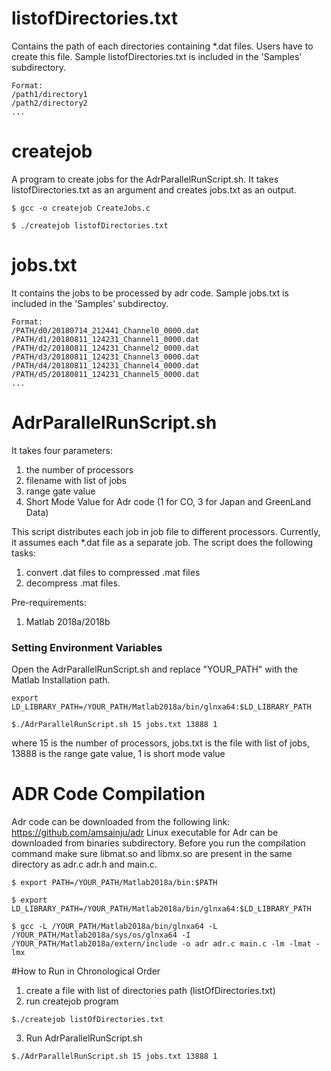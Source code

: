 # listofDirectories.txt
Contains the path of each directories containing *.dat files.
Users have to create this file. 
Sample listofDirectories.txt is included in the 'Samples' subdirectory.
```
Format:  
/path1/directory1
/path2/directory2
...
```

# createjob
A program to create jobs for the AdrParallelRunScript.sh. 
It takes listofDirectories.txt as an argument and creates jobs.txt as an output.
```
$ gcc -o createjob CreateJobs.c
```
```
$ ./createjob listofDirectories.txt
```



# jobs.txt
It contains the jobs to be processed by adr code.
Sample jobs.txt is included in the 'Samples' subdirectoy.
```
Format:
/PATH/d0/20180714_212441_Channel0_0000.dat
/PATH/d1/20180811_124231_Channel1_0000.dat
/PATH/d2/20180811_124231_Channel2_0000.dat
/PATH/d3/20180811_124231_Channel3_0000.dat
/PATH/d4/20180811_124231_Channel4_0000.dat
/PATH/d5/20180811_124231_Channel5_0000.dat
...
```

# AdrParallelRunScript.sh
It takes four parameters:
1. the number of processors
2. filename with list of jobs
3. range gate value
4. Short Mode Value for Adr code  (1 for CO, 3 for Japan and GreenLand Data)

  This script distributes each job in job file to different processors. Currently, it assumes each *.dat file as a separate job.
  The script does the following tasks:
  1. convert .dat files to compressed .mat files
  2. decompress .mat files.
  
Pre-requirements:
1. Matlab 2018a/2018b

### Setting Environment Variables
Open the AdrParallelRunScript.sh and replace "YOUR_PATH" with the Matlab Installation path. 
```
export LD_LIBRARY_PATH=/YOUR_PATH/Matlab2018a/bin/glnxa64:$LD_LIBRARY_PATH
```


```
$./AdrParallelRunScript.sh 15 jobs.txt 13888 1
```
where 15 is the number of processors, jobs.txt is the file with list of jobs, 13888 is the range gate value, 1 is short mode value

# ADR Code Compilation 
Adr code can be downloaded from the following link:
https://github.com/amsainju/adr
Linux executable for Adr can be downloaded from binaries subdirectory. 
Before you run the compilation command make sure libmat.so and libmx.so  are present in the same directory as adr.c adr.h and main.c. 
```
$ export PATH=/YOUR_PATH/Matlab2018a/bin:$PATH

$ export LD_LIBRARY_PATH=/YOUR_PATH/Matlab2018a/bin/glnxa64:$LD_LIBRARY_PATH

$ gcc -L /YOUR_PATH/Matlab2018a/bin/glnxa64 -L /YOUR_PATH/Matlab2018a/sys/os/glnxa64 -I /YOUR_PATH/Matlab2018a/extern/include -o adr adr.c main.c -lm -lmat -lmx
```

#How to Run in Chronological Order
1. create a file with list of directories path (listOfDirectories.txt)
2. run createjob program
```
$./createjob listOfDirectories.txt
```
3. Run AdrParallelRunScript.sh
```
$./AdrParallelRunScript.sh 15 jobs.txt 13888 1
```





